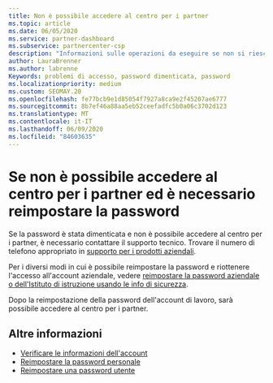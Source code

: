 ```yaml
---
title: Non è possibile accedere al centro per i partner
ms.topic: article
ms.date: 06/05/2020
ms.service: partner-dashboard
ms.subservice: partnercenter-csp
description: "Informazioni sulle operazioni da eseguire se non si riesce ad accedere al centro per i partner: include informazioni sulla reimpostazione della password dell'account aziendale o della password dell'account dell'Istituto di istruzione se è stata dimenticata."
author: LauraBrenner
ms.author: labrenne
Keywords: problemi di accesso, password dimenticata, password
ms.localizationpriority: medium
ms.custom: SEOMAY.20
ms.openlocfilehash: fe77bcb9e1d85054f7927a8ca9e2f45207ae6777
ms.sourcegitcommit: 8b7ef46a88aa5eb52ceefadfc5b0a06c3702d123
ms.translationtype: MT
ms.contentlocale: it-IT
ms.lasthandoff: 06/09/2020
ms.locfileid: "84603635"
---
```

# <a name="if-you-cant-sign-into-partner-center-and-need-to-reset-your-password"></a>Se non è possibile accedere al centro per i partner ed è necessario reimpostare la password

Se la password è stata dimenticata e non è possibile accedere al centro per i partner, è necessario contattare il supporto tecnico. Trovare il numero di telefono appropriato in [supporto per i prodotti aziendali](https://docs.microsoft.com/microsoft-365/admin/contact-support-for-business-products?view=o365-worldwide&tabs=phone#ID0EAADAAA=Phone_support_). 

Per i diversi modi in cui è possibile reimpostare la password e riottenere l'accesso all'account aziendale, vedere [reimpostare la password aziendale o dell'Istituto di istruzione usando le info di sicurezza](https://docs.microsoft.com/azure/active-directory/user-help/active-directory-passwords-update-your-own-password#how-to-change-your-password).

Dopo la reimpostazione della password dell'account di lavoro, sarà possibile accedere al centro per i partner. 

## <a name="see-more"></a>Altre informazioni

- [Verificare le informazioni dell'account](verification-responses.md)
- [Reimpostare la password personale](reset-my-pasword.md)
- [Reimpostare una password utente](reset-a-user-password.md)

